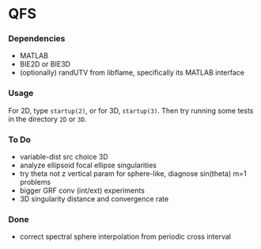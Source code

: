 # QFS

### Dependencies

* MATLAB  
* BIE2D or BIE3D  
* (optionally) randUTV from libflame, specifically its MATLAB interface  

### Usage

For 2D, type `startup(2)`, or for 3D, `startup(3)`.
Then try running some tests in the directory `2D` or `3D`.

### To Do

* variable-dist src choice 3D  
* analyze ellipsoid focal ellipse singularities  
* try theta not z vertical param for sphere-like, diagnose sin(theta) m=1
problems  
* bigger GRF conv (int/ext) experiments  
* 3D singularity distance and convergence rate  

### Done

* correct spectral sphere interpolation from periodic cross interval
